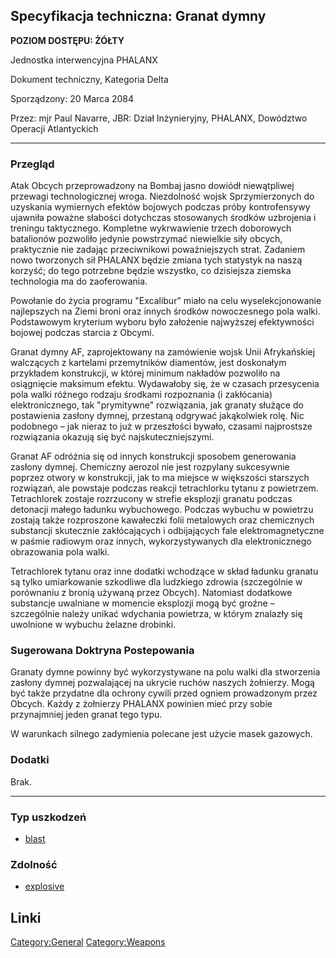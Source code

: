 ## Specyfikacja techniczna: Granat dymny

**POZIOM DOSTĘPU: ŻÓŁTY**

Jednostka interwencyjna PHALANX

Dokument techniczny, Kategoria Delta

Sporządzony: 20 Marca 2084

Przez: mjr Paul Navarre, JBR: Dział Inżynieryjny, PHALANX, Dowództwo
Operacji Atlantyckich

------------------------------------------------------------------------

### Przegląd

Atak Obcych przeprowadzony na Bombaj jasno dowiódł niewątpliwej przewagi
technologicznej wroga. Niezdolność wojsk Sprzymierzonych do uzyskania
wymiernych efektów bojowych podczas próby kontrofensywy ujawniła poważne
słabości dotychczas stosowanych środków uzbrojenia i treningu
taktycznego. Kompletne wykrwawienie trzech doborowych batalionów
pozwoliło jedynie powstrzymać niewielkie siły obcych, praktycznie nie
zadając przeciwnikowi poważniejszych strat. Zadaniem nowo tworzonych sił
PHALANX będzie zmiana tych statystyk na naszą korzyść; do tego potrzebne
będzie wszystko, co dzisiejsza ziemska technologia ma do zaoferowania.

Powołanie do życia programu "Excalibur" miało na celu wyselekcjonowanie
najlepszych na Ziemi broni oraz innych środków nowoczesnego pola walki.
Podstawowym kryterium wyboru było założenie najwyższej efektywności
bojowej podczas starcia z Obcymi.

Granat dymny AF, zaprojektowany na zamówienie wojsk Unii Afrykańskiej
walczących z kartelami przemytników diamentów, jest doskonałym
przykładem konstrukcji, w której minimum nakładów pozwoliło na
osiągnięcie maksimum efektu. Wydawałoby się, że w czasach przesycenia
pola walki różnego rodzaju środkami rozpoznania (i zakłócania)
elektronicznego, tak "prymitywne" rozwiązania, jak granaty służące do
postawienia zasłony dymnej, przestaną odgrywać jakąkolwiek rolę. Nic
podobnego – jak nieraz to już w przeszłości bywało, czasami najprostsze
rozwiązania okazują się być najskuteczniejszymi.

Granat AF odróżnia się od innych konstrukcji sposobem generowania
zasłony dymnej. Chemiczny aerozol nie jest rozpylany sukcesywnie poprzez
otwory w konstrukcji, jak to ma miejsce w większości starszych
rozwiązań, ale powstaje podczas reakcji tetrachlorku tytanu z
powietrzem. Tetrachlorek zostaje rozrzucony w strefie eksplozji granatu
podczas detonacji małego ładunku wybuchowego. Podczas wybuchu w
powietrzu zostają także rozproszone kawałeczki folii metalowych oraz
chemicznych substancji skutecznie zakłócających i odbijających fale
elektromagnetyczne w paśmie radiowym oraz innych, wykorzystywanych dla
elektronicznego obrazowania pola walki.

Tetrachlorek tytanu oraz inne dodatki wchodzące w skład ładunku granatu
są tylko umiarkowanie szkodliwe dla ludzkiego zdrowia (szczególnie w
porównaniu z bronią używaną przez Obcych). Natomiast dodatkowe
substancje uwalniane w momencie eksplozji mogą być groźne – szczególnie
należy unikać wdychania powietrza, w którym znalazły się uwolnione w
wybuchu żelazne drobinki.

### Sugerowana Doktryna Postepowania

Granaty dymne powinny być wykorzystywane na polu walki dla stworzenia
zasłony dymnej pozwalającej na ukrycie ruchów naszych żołnierzy. Mogą
być także przydatne dla ochrony cywili przed ogniem prowadzonym przez
Obcych. Każdy z żołnierzy PHALANX powinien mieć przy sobie przynajmniej
jeden granat tego typu.

W warunkach silnego zadymienia polecane jest użycie masek gazowych.

### Dodatki

Brak.

------------------------------------------------------------------------

### Typ uszkodzeń

- [blast](Damage/blast "wikilink")

### Zdolność

- [explosive](Skills/explosive "wikilink")

## Linki

[Category:General](Category:General "wikilink")
[Category:Weapons](Category:Weapons "wikilink")